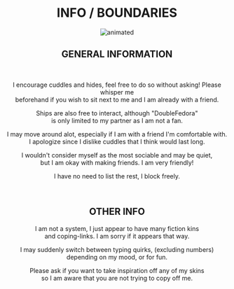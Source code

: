 <h1 align="center">
  INFO / BOUNDARIES
</h1>

<p align="center">
<img src="https://github.com/user-attachments/assets/2989a79c-5b28-4b5d-8986-d8f70064ebd0" alt="animated" />
</p>

<h2 align="center">
  GENERAL INFORMATION
</h2>

<br>

<p align="center">
I encourage cuddles and hides, feel free to do so without asking! Please whisper me<br>
beforehand if you wish to sit next to me and I am already with a friend.
</p>

<p align="center">
Ships are also free to interact, although "DoubleFedora"<br> 
is only limited to my partner as I am not a fan.
</p>

<p align="center">
I may move around alot, especially if I am with a friend I'm comfortable with.<br>
I apologize since I dislike cuddles that I think would last long.
</p>

<p align="center">
I wouldn't consider myself as the most sociable and may be quiet,<br>
but I am okay with making friends. I am very friendly!
</p>

<p align="center">
I have no need to list the rest, I block freely.
</p>

<br>

<h2 align="center">
  OTHER INFO
</h2>

<p align="center">
I am not a system, I just appear to have many fiction kins<br>
and coping-links. I am sorry if it appears that way.
</p>

<p align="center">
I may suddenly switch between typing quirks, (excluding numbers)<br>
depending on my mood, or for fun.
</p>

<p align="center">
Please ask if you want to take inspiration off any of my skins<br>
so I am aware that you are not trying to copy off me.
</p>
